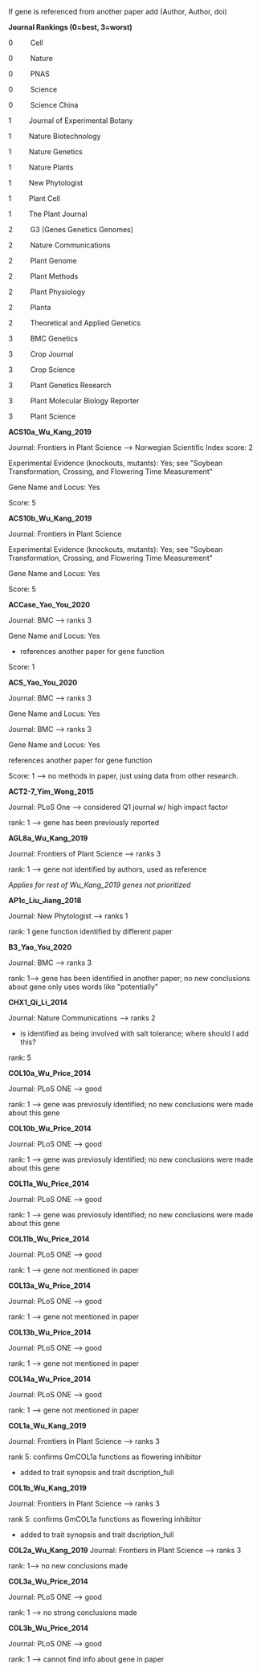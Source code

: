 

If gene is referenced from another paper add (Author, Author, doi)


**Journal Rankings (0=best, 3=worst)**

0     Cell

0     Nature

0     PNAS

0     Science

0     Science China
      

1     Journal of Experimental Botany

1     Nature Biotechnology

1     Nature Genetics

1     Nature Plants

1     New Phytologist

1     Plant Cell

1     The Plant Journal
      

2     G3 (Genes Genetics Genomes)

2     Nature Communications

2     Plant Genome

2     Plant Methods

2     Plant Physiology

2     Planta

2     Theoretical and Applied Genetics
      

3     BMC Genetics

3     Crop Journal

3     Crop Science

3     Plant Genetics Research

3     Plant Molecular Biology Reporter

3     Plant Science


**ACS10a_Wu_Kang_2019**

Journal: Frontiers in Plant Science --> Norwegian Scientific Index score: 2 

Experimental Evidence (knockouts, mutants): Yes; see "Soybean Transformation, Crossing, and Flowering Time Measurement"

Gene Name and Locus: Yes

Score: 5

**ACS10b_Wu_Kang_2019**

Journal: Frontiers in Plant Science

Experimental Evidence (knockouts, mutants): Yes; see "Soybean Transformation, Crossing, and Flowering Time Measurement"

Gene Name and Locus: Yes

Score: 5

**ACCase_Yao_You_2020**

Journal: BMC --> ranks 3

Gene Name and Locus: Yes

* references another paper for gene function

Score: 1

**ACS_Yao_You_2020**

Journal: BMC --> ranks 3

Gene Name and Locus: Yes

Journal: BMC --> ranks 3

Gene Name and Locus: Yes

references another paper for gene function

Score: 1 --> no methods in paper, just using data from other research.

**ACT2-7_Yim_Wong_2015**

Journal: PLoS One --> considered Q1 journal w/ high impact factor

rank: 1 --> gene has been previously reported

**AGL8a_Wu_Kang_2019**

Journal: Frontiers of Plant Science --> ranks 3

rank: 1 --> gene not identified by authors, used as reference

*Applies for rest of Wu_Kang_2019 genes not prioritized*

**AP1c_Liu_Jiang_2018**

Journal: New Phytologist --> ranks 1

rank: 1 gene function identified by different paper

**B3_Yao_You_2020**

Journal: BMC --> ranks 3

rank: 1--> gene has been identified in another paper; no new conclusions about gene only uses words like "potentially"


**CHX1_Qi_Li_2014**

Journal: Nature Communications --> ranks 2

* is identified as being involved with salt tolerance; where should I add this?

rank: 5

**COL10a_Wu_Price_2014**

Journal: PLoS ONE --> good

rank: 1 --> gene was previosuly identified; no new conclusions were made about this gene

**COL10b_Wu_Price_2014**

Journal: PLoS ONE --> good

rank: 1 --> gene was previosuly identified; no new conclusions were made about this gene

**COL11a_Wu_Price_2014**

Journal: PLoS ONE --> good

rank: 1 --> gene was previosuly identified; no new conclusions were made about this gene

**COL11b_Wu_Price_2014**

Journal: PLoS ONE --> good

rank: 1 --> gene not mentioned in paper

**COL13a_Wu_Price_2014**

Journal: PLoS ONE --> good

rank: 1 --> gene not mentioned in paper

**COL13b_Wu_Price_2014**

Journal: PLoS ONE --> good

rank: 1 --> gene not mentioned in paper

**COL14a_Wu_Price_2014**

Journal: PLoS ONE --> good

rank: 1 --> gene not mentioned in paper

**COL1a_Wu_Kang_2019**

Journal: Frontiers in Plant Science --> ranks 3

rank 5: confirms GmCOL1a functions as flowering inhibitor
* added to trait synopsis and trait dscription_full

**COL1b_Wu_Kang_2019**

Journal: Frontiers in Plant Science --> ranks 3

rank 5: confirms GmCOL1a functions as flowering inhibitor
* added to trait synopsis and trait dscription_full

**COL2a_Wu_Kang_2019**
Journal: Frontiers in Plant Science --> ranks 3

rank: 1--> no new conclusions made

**COL3a_Wu_Price_2014**

Journal: PLoS ONE --> good

rank: 1 --> no strong conclusions made

**COL3b_Wu_Price_2014**

Journal: PLoS ONE --> good

rank: 1 --> cannot find info about gene in paper



